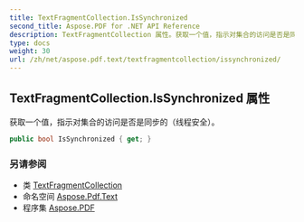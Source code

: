 ```yaml
---
title: TextFragmentCollection.IsSynchronized
second_title: Aspose.PDF for .NET API Reference
description: TextFragmentCollection 属性。获取一个值，指示对集合的访问是否是同步的（线程安全）。
type: docs
weight: 30
url: /zh/net/aspose.pdf.text/textfragmentcollection/issynchronized/
---
```

## TextFragmentCollection.IsSynchronized 属性

获取一个值，指示对集合的访问是否是同步的（线程安全）。

```csharp
public bool IsSynchronized { get; }
```

### 另请参阅

* 类 [TextFragmentCollection](../)
* 命名空间 [Aspose.Pdf.Text](../../../aspose.pdf.text/)
* 程序集 [Aspose.PDF](../../../)